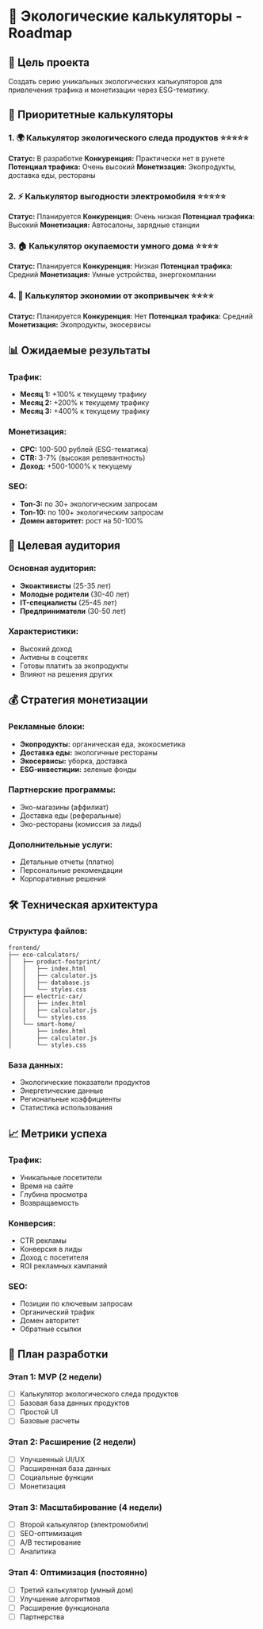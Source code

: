 # 🌱 Экологические калькуляторы - Roadmap

## 🎯 Цель проекта
Создать серию уникальных экологических калькуляторов для привлечения трафика и монетизации через ESG-тематику.

## 🚀 Приоритетные калькуляторы

### 1. 🌍 Калькулятор экологического следа продуктов ⭐⭐⭐⭐⭐
**Статус:** В разработке
**Конкуренция:** Практически нет в рунете
**Потенциал трафика:** Очень высокий
**Монетизация:** Экопродукты, доставка еды, рестораны

### 2. ⚡ Калькулятор выгодности электромобиля ⭐⭐⭐⭐⭐
**Статус:** Планируется
**Конкуренция:** Очень низкая
**Потенциал трафика:** Высокий
**Монетизация:** Автосалоны, зарядные станции

### 3. 🏠 Калькулятор окупаемости умного дома ⭐⭐⭐⭐
**Статус:** Планируется
**Конкуренция:** Низкая
**Потенциал трафика:** Средний
**Монетизация:** Умные устройства, энергокомпании

### 4. 🌱 Калькулятор экономии от экопривычек ⭐⭐⭐⭐
**Статус:** Планируется
**Конкуренция:** Нет
**Потенциал трафика:** Средний
**Монетизация:** Экопродукты, экосервисы

## 📊 Ожидаемые результаты

### Трафик:
- **Месяц 1:** +100% к текущему трафику
- **Месяц 2:** +200% к текущему трафику
- **Месяц 3:** +400% к текущему трафику

### Монетизация:
- **CPC:** 100-500 рублей (ESG-тематика)
- **CTR:** 3-7% (высокая релевантность)
- **Доход:** +500-1000% к текущему

### SEO:
- **Топ-3:** по 30+ экологическим запросам
- **Топ-10:** по 100+ экологическим запросам
- **Домен авторитет:** рост на 50-100%

## 🎯 Целевая аудитория

### Основная аудитория:
- **Экоактивисты** (25-35 лет)
- **Молодые родители** (30-40 лет)
- **IT-специалисты** (25-45 лет)
- **Предприниматели** (30-50 лет)

### Характеристики:
- Высокий доход
- Активны в соцсетях
- Готовы платить за экопродукты
- Влияют на решения других

## 💰 Стратегия монетизации

### Рекламные блоки:
- **Экопродукты:** органическая еда, экокосметика
- **Доставка еды:** экологичные рестораны
- **Экосервисы:** уборка, доставка
- **ESG-инвестиции:** зеленые фонды

### Партнерские программы:
- Эко-магазины (аффилиат)
- Доставка еды (реферальные)
- Эко-рестораны (комиссия за лиды)

### Дополнительные услуги:
- Детальные отчеты (платно)
- Персональные рекомендации
- Корпоративные решения

## 🛠️ Техническая архитектура

### Структура файлов:
```
frontend/
├── eco-calculators/
│   ├── product-footprint/
│   │   ├── index.html
│   │   ├── calculator.js
│   │   ├── database.js
│   │   └── styles.css
│   ├── electric-car/
│   │   ├── index.html
│   │   ├── calculator.js
│   │   └── styles.css
│   └── smart-home/
│       ├── index.html
│       ├── calculator.js
│       └── styles.css
```

### База данных:
- Экологические показатели продуктов
- Энергетические данные
- Региональные коэффициенты
- Статистика использования

## 📈 Метрики успеха

### Трафик:
- Уникальные посетители
- Время на сайте
- Глубина просмотра
- Возвращаемость

### Конверсия:
- CTR рекламы
- Конверсия в лиды
- Доход с посетителя
- ROI рекламных кампаний

### SEO:
- Позиции по ключевым запросам
- Органический трафик
- Домен авторитет
- Обратные ссылки

## 🎯 План разработки

### Этап 1: MVP (2 недели)
- [ ] Калькулятор экологического следа продуктов
- [ ] Базовая база данных продуктов
- [ ] Простой UI
- [ ] Базовые расчеты

### Этап 2: Расширение (2 недели)
- [ ] Улучшенный UI/UX
- [ ] Расширенная база данных
- [ ] Социальные функции
- [ ] Монетизация

### Этап 3: Масштабирование (4 недели)
- [ ] Второй калькулятор (электромобили)
- [ ] SEO-оптимизация
- [ ] A/B тестирование
- [ ] Аналитика

### Этап 4: Оптимизация (постоянно)
- [ ] Третий калькулятор (умный дом)
- [ ] Улучшение алгоритмов
- [ ] Расширение функционала
- [ ] Партнерства